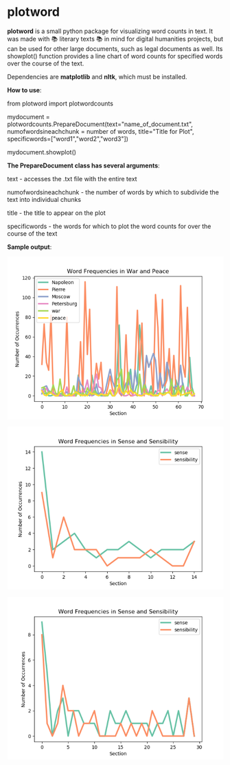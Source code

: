 # plotword
**plotword** is a small python package for visualizing word counts in text. It was made with :books: literary texts :books: in mind for digital humanities projects, but can be used for other large documents, such as legal documents as well. Its showplot() function provides a line chart of word counts for specified words over the course of the text.

Dependencies are **matplotlib** and **nltk**, which must be installed. 

**How to use**:

from plotword import plotwordcounts

mydocument = plotwordcounts.PrepareDocument(text="name_of_document.txt", numofwordsineachchunk = number of words, title="Title for Plot",
                            specificwords=["word1","word2","word3"])


mydocument.showplot()



**The PrepareDocument class has several arguments**:

text - accesses the .txt file with the entire text

numofwordsineachchunk - the number of words by which to subdivide the text into individual chunks 

title - the title to appear on the plot

specificwords - the words for which to plot the word counts for over the course of the text

**Sample output**:

!["War and Peace" example](/images/wandp_wordfreq.png)


!["Sense and Sensibility one](/images/sands_wordfreq1.png)

!["Sense and Sensibility two](/images/sands_wordfreq2.png)

